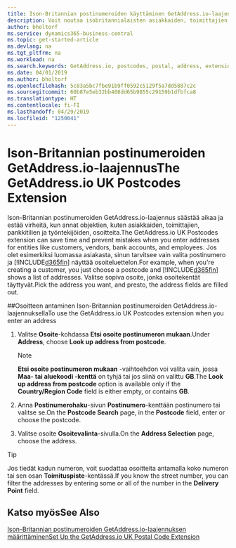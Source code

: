 ```yaml
---
title: Ison-Britannian postinumeroiden käyttäminen GetAddress.io-laajennuksella | Microsoft Docs
description: Voit noutaa isobritannialaisten asiakkaiden, toimittajien, työntekijöiden ja pankkien osoitteita GetAddress.io-palvelusta.
author: bholtorf
ms.service: dynamics365-business-central
ms.topic: get-started-article
ms.devlang: na
ms.tgt_pltfrm: na
ms.workload: na
ms.search.keywords: GetAddress.io, postcodes, postal, address, extension
ms.date: 04/01/2019
ms.author: bholtorf
ms.openlocfilehash: 5c83a5bc7fbe91b9ff0592c5129f5a7dd5887c2c
ms.sourcegitcommit: 60b87e5eb32bb408dd65b9855c29159b1dfbfca8
ms.translationtype: HT
ms.contentlocale: fi-FI
ms.lasthandoff: 04/29/2019
ms.locfileid: "1250041"
---
```

# <a name="the-getaddressio-uk-postcodes-extension"></a><span data-ttu-id="e47ca-103">Ison-Britannian postinumeroiden GetAddress.io-laajennus</span><span class="sxs-lookup"><span data-stu-id="e47ca-103">The GetAddress.io UK Postcodes Extension</span></span>
<span data-ttu-id="e47ca-104">Ison-Britannian postinumeroiden GetAddress.io-laajennus säästää aikaa ja estää virheitä, kun annat objektien, kuten asiakkaiden, toimittajien, pankkitilien ja työntekijöiden, osoitteita.</span><span class="sxs-lookup"><span data-stu-id="e47ca-104">The GetAddress.io UK Postcodes extension can save time and prevent mistakes when you enter addresses for entities like customers, vendors, bank accounts, and employees.</span></span> <span data-ttu-id="e47ca-105">Jos olet esimerkiksi luomassa asiakasta, sinun tarvitsee vain valita postinumero ja [!INCLUDE[d365fin](includes/d365fin_md.md)] näyttää osoiteluettelon.</span><span class="sxs-lookup"><span data-stu-id="e47ca-105">For example, when you're creating a customer, you just choose a postcode and [!INCLUDE[d365fin](includes/d365fin_md.md)] shows a list of addresses.</span></span> <span data-ttu-id="e47ca-106">Valitse sopiva osoite, jonka osoitekentät täyttyvät.</span><span class="sxs-lookup"><span data-stu-id="e47ca-106">Pick the address you want, and presto, the address fields are filled out.</span></span>  

##<a name="to-use-the-getaddressio-uk-postcodes-extension-when-you-enter-an-address"></a><span data-ttu-id="e47ca-107">Osoitteen antaminen Ison-Britannian postinumeroiden GetAddress.io-laajennuksella</span><span class="sxs-lookup"><span data-stu-id="e47ca-107">To use the GetAddress.io UK Postcodes extension when you enter an address</span></span>
1. <span data-ttu-id="e47ca-108">Valitse **Osoite**-kohdassa **Etsi osoite postinumeron mukaan**.</span><span class="sxs-lookup"><span data-stu-id="e47ca-108">Under **Address**, choose **Look up address from postcode**.</span></span>  

    > [!NOTE]  
    >   <span data-ttu-id="e47ca-109">**Etsi osoite postinumeron mukaan** -vaihtoehdon voi valita vain, jossa **Maa- tai aluekoodi -kenttä** on tyhjä tai jos siinä on valittu **GB**.</span><span class="sxs-lookup"><span data-stu-id="e47ca-109">The **Look up address from postcode** option is available only if the **Country/Region Code** field is either empty, or contains **GB**.</span></span>
2. <span data-ttu-id="e47ca-110">Anna **Postinumerohaku**-sivun **Postinumero**-kenttään postinumero tai valitse se.</span><span class="sxs-lookup"><span data-stu-id="e47ca-110">On the **Postcode Search** page, in the **Postcode** field, enter or choose the postcode.</span></span>  
3. <span data-ttu-id="e47ca-111">Valitse osoite **Osoitevalinta**-sivulla.</span><span class="sxs-lookup"><span data-stu-id="e47ca-111">On the **Address Selection** page, choose the address.</span></span>  

> [!TIP]  
>   <span data-ttu-id="e47ca-112">Jos tiedät kadun numeron, voit suodattaa osoitteita antamalla koko numeron tai sen osan **Toimituspiste**-kentässä.</span><span class="sxs-lookup"><span data-stu-id="e47ca-112">If you know the street number, you can filter the addresses by entering some or all of the number in the **Delivery Point** field.</span></span>


## <a name="see-also"></a><span data-ttu-id="e47ca-113">Katso myös</span><span class="sxs-lookup"><span data-stu-id="e47ca-113">See Also</span></span>
[<span data-ttu-id="e47ca-114">Ison-Britannian postinumeroiden GetAddress.io-laajennuksen määrittäminen</span><span class="sxs-lookup"><span data-stu-id="e47ca-114">Set Up the GetAddress.io UK Postal Code Extension</span></span>](LocalFunctionality/UnitedKingdom/uk-setup-postal-code-service.md)
